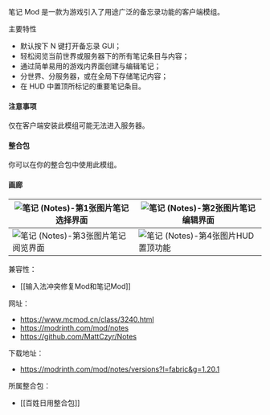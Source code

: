 笔记 Mod 是一款为游戏引入了用途广泛的备忘录功能的客户端模组。

主要特性

- 默认按下 N 键打开备忘录 GUI；
- 轻松阅览当前世界或服务器下的所有笔记条目与内容；
- 通过简单易用的游戏内界面创建与编辑笔记；
- 分世界、分服务器，或在全局下存储笔记内容；
- 在 HUD 中置顶所标记的重要笔记条目。

#### 注意事项

仅在客户端安装此模组可能无法进入服务器。

#### 整合包

你可以在你的整合包中使用此模组。

#### 画廊

| ![笔记 (Notes)-第1张图片](https://i.mcmod.cn/editor/upload/20230611/1686478723_17038_KQYY.webp)笔记选择界面 | ![笔记 (Notes)-第2张图片](https://i.mcmod.cn/editor/upload/20201130/1606707306_71827_ZWTw.webp)笔记编辑界面  |
| ----------------------------------------------------------------------------------------------- | ------------------------------------------------------------------------------------------------ |
| ![笔记 (Notes)-第3张图片](https://i.mcmod.cn/editor/upload/20201130/1606707306_71827_Rybb.webp)笔记阅览界面 | ![笔记 (Notes)-第4张图片](https://i.mcmod.cn/editor/upload/20201130/1606707306_71827_tHMD.webp)HUD置顶功能 |

兼容性：
- [[输入法冲突修复Mod和笔记Mod]]

网址：
- https://www.mcmod.cn/class/3240.html
- https://modrinth.com/mod/notes
- https://github.com/MattCzyr/Notes

下载地址：
- https://modrinth.com/mod/notes/versions?l=fabric&g=1.20.1

所属整合包：
- [[百姓日用整合包]]